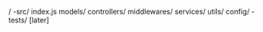 /
    -src/
        index.js
        models/
        controllers/
        middlewares/
        services/
        utils/
        config/
    -tests/ [later]